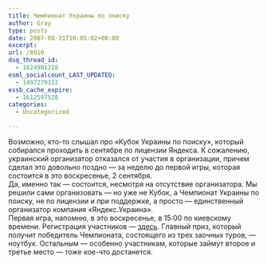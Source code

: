```yaml
---
title: Чемпионат Украины по поиску
author: Gray
type: posts
date: 2007-08-31T10:05:02+00:00
excerpt:
url: /8910
dsq_thread_id:
  - 1824901228
esml_socialcount_LAST_UPDATED:
  - 1497279122
essb_cache_expire:
  - 1612597528
categories:
  - Uncategorized

---
```








Возможно, кто-то слышал про &#171;Кубок Украины по поиску&#187;, который собирался проходить в сентябре по лицензии Яндекса. К сожалению, украинский организатор отказался от участия в организации, причем сделал это довольно поздно &#8212; за неделю до первой игры, которая состоится в это воскресенье, 2 сентября.  
Да, именно так &#8212; состоится, несмотря на отсутствие организатора. Мы решили сами организовать &#8212; но уже не Кубок, а Чемпионат Украины по поиску, не по лицензии и при поддержке, а просто &#8212; единственный организатор компания &#171;Яндекс.Украина&#187;.  
Первая игра, напомню, в это воскресенье, в 15:00 по киевскому времени. Регистрация участников &#8212; <a href="http://kubok.yandex.ru/regkubok_ukraine_2007?cmd=reg_output" target="_blank">здесь</a>. Главный приз, который получит победитель Чемпионата, состоящего из трех заочных туров, &#8212; ноутбук. Остальным &#8212; особенно участникам, которые займут второе и третье место &#8212; тоже кое-что достанется.